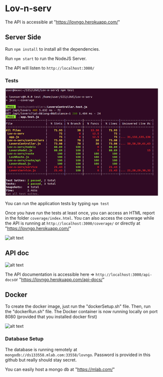 # Lov-n-serv

The API is accessible at "https://lovngo.herokuapp.com/"

## Server Side

Run `npm install` to install all the dependencies.

Run `npm start` to run the NodeJS Server.

The API will listen to `http://localhost:3000/`

### Tests

![alt text](https://github.com/NicolasBighetti/Lov-n-serv/blob/master/resources/tests-console.png)

You can run the application tests by typing `npm test`

Once you have run the tests at least once, you can access an HTML report in the folder `coverage/index.html`. You can also access the coverage while the API is running at `http://localhost:3000/coverage/` or directly at "https://lovngo.herokuapp.com/"

![alt text](https://github.com/NicolasBighetti/Lov-n-serv/blob/master/resources/screen/lovers_test.png)

## API doc

![alt text](https://github.com/NicolasBighetti/Lov-n-serv/blob/master/resources/screen/lovers_dock.png)

The API documentation is accessible here => `http://localhost:3000/api-docs`or "https://lovngo.herokuapp.com/api-docs/"

## Docker

To create the docker image, just run the "dockerSetup.sh" file. Then, run the "dockerRun.sh" file. The Docker container is now running locally on port 8080 (provided that you installed docker first)

![alt text](https://github.com/NicolasBighetti/Lov-n-serv/blob/master/resources/screen/docker_run.png)


### Database Setup

The database is running remotely at `mongodb://ds133558.mlab.com:33558/lovngo`. Password is provided in this github but really should stay secret.

You can easily host a mongo db at "https://mlab.com/"
